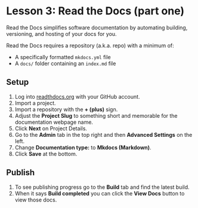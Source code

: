 # Lesson 3: Read the Docs (part one)

Read the Docs simplifies software documentation by automating building, versioning, and hosting of your docs for you.

Read the Docs requires a repository (a.k.a. repo) with a minimum of:

- A specifically formatted `mkdocs.yml` file
- A `docs/` folder containing an `index.md` file

## Setup

1. Log into [readthdocs.org](https://readthedocs.org/accounts/login/) with your GitHub account.
1. Import a project.
1. Import a repository with the **+ (plus)** sign.
1. Adjust the **Project Slug** to something short and memorable for the documentation webpage name.
1. Click **Next** on Project Details.
1. Go to the **Admin** tab in the top right and then **Advanced Settings** on the left.
1. Change **Documentation type:** to **Mkdocs (Markdown)**.
1. Click **Save** at the bottom.

## Publish

1. To see publishing progress go to the **Build** tab and find the latest build.
1. When it says **Build completed** you can click the **View Docs** button to view those docs.
